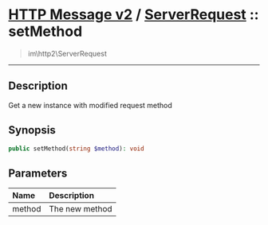 # [HTTP Message v2](http2.md) / [ServerRequest](http2-ServerRequest.md) :: setMethod
 > im\http2\ServerRequest
____

## Description
Get a new instance with modified request method

## Synopsis
```php
public setMethod(string $method): void
```

## Parameters
| Name | Description |
| :--- | :---------- |
| method | The new method |
